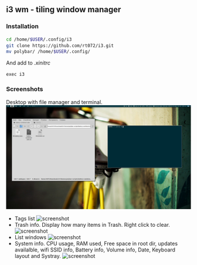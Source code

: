 ## i3 wm - tiling window manager

### Installation

```bash
cd /home/$USER/.config/i3
git clone https://github.com/rt072/i3.git
mv polybar/ /home/$USER/.config/
```
And add to *.xinitrc*
```
exec i3
```


### Screenshots
Desktop with file manager and terminal.
![screenshot](./.screenshots/desktop-1.png)

* Tags list ![screenshot](./.screenshots/tags.png)
* Trash info. Display how many items in Trash. Right click to clear. ![screenshot](./.screenshots/trash.png)
* List windows ![screenshot](./.screenshots/window-list.png)
* System info. CPU usage, RAM used, Free space in root dir, updates availalble, wifi SSID info, Battery info, Volume info, Date, Keyboard layout and Systray.
    ![screenshot](./.screenshots/info.png)


